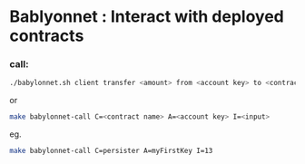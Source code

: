Bablyonnet : Interact with deployed contracts
===

### call:

```bash
./babylonnet.sh client transfer <amount> from <account key> to <contract name> -arg <input>
```

or 

```bash
make babylonnet-call C=<contract name> A=<account key> I=<input>
```
eg.
```bash
make babylonnet-call C=persister A=myFirstKey I=13
```
